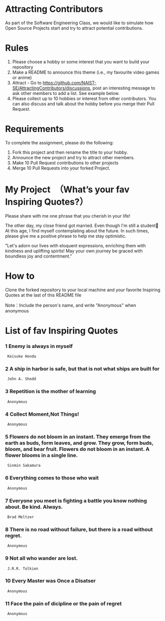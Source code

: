 # Attracting Contributors
As part of the Software Engineering Class, we would like to simulate how Open Source Projects start and try to attract potential contributions.

# Rules

1. Please choose a hobby or some interest that you want to build your repository
2. Make a README to announce this theme (i.e., my favourite video games or anime)
3. Attract - Go to https://github.com/NAIST-SE/AttractingContributors/discussions, post an interesting message to ask other members to add a list. See example below.
4. Please collect up to 10 hobbies or interest from other contributors. You can also discuss and talk about the hobby before you merge their Pull Request.

# Requirements
To complete the assignment, please do the following:
1. Fork this project and then rename the title to your hobby. 
2. Announce the new project and try to attract other members.
3. Make 10 Pull Request contributions to other projects
4. Merge 10 Pull Requests into your forked Project.

# My Project　（What’s your fav Inspiring Quotes?）
Please share with me one phrase that you cherish in your life!

The other day, my close friend got married. Even though I'm still a student🤣
At this age, I find myself contemplating about the future. In such times, please give me a positive phrase to help me stay optimistic.

"Let's adorn our lives with eloquent expressions, enriching them with kindness and uplifting spirits! May your own journey be graced with boundless joy and contentment."

# How to

Clone the forked repository to your local machine and your favorite Inspiring Quotes at the last of this README file

Note：Include the person's name, and write "Anonymous" when anonymous

# List of fav Inspiring Quotes

### 1 Enemy is always in myself
     Keisuke Honda
### 2 A ship in harbor is safe, but that is not what ships are built for
     John A. Shedd
### 3 Repetition is the mother of learning
     Anonymous
### 4 Collect Moment,Not Things! 
     Anonymous
### 5 Flowers do not bloom in an instant. They emerge from the earth as buds, form leaves, and grow. They grow, form buds, bloom, and bear fruit. Flowers do not bloom in an instant. A flower blooms in a single line.
     Sinmin Sakamura
### 6 Everything comes to those who wait
     Anonymous
### 7 Everyone you meet is fighting a battle you know nothing about. Be kind. Always.
     Brad Meltzer
### 8 There is no road without failure, but there is a road without regret.
     Anonymous
### 9 Not all who wander are lost.
     J.R.R. Tolkien
### 10 Every Master was Once a Disatser 
     Anonymous
### 11 Face the pain of dicipline or the pain of regret
     Anonymous
